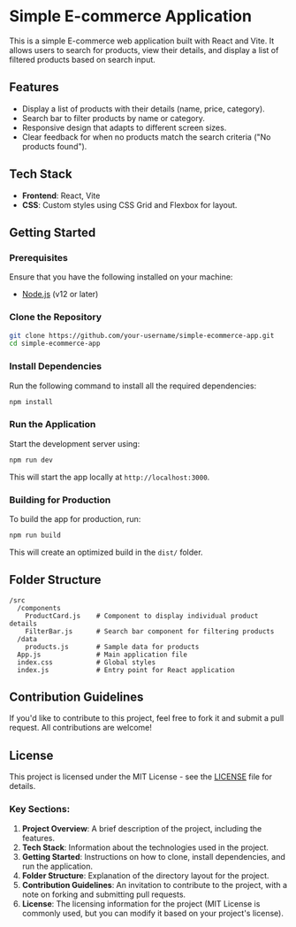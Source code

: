 # Simple E-commerce Application

This is a simple E-commerce web application built with React and Vite. It allows users to search for products, view their details, and display a list of filtered products based on search input.

## Features
- Display a list of products with their details (name, price, category).
- Search bar to filter products by name or category.
- Responsive design that adapts to different screen sizes.
- Clear feedback for when no products match the search criteria ("No products found").

## Tech Stack
- **Frontend**: React, Vite
- **CSS**: Custom styles using CSS Grid and Flexbox for layout.

## Getting Started

### Prerequisites
Ensure that you have the following installed on your machine:
- [Node.js](https://nodejs.org/) (v12 or later)

### Clone the Repository

```bash
git clone https://github.com/your-username/simple-ecommerce-app.git
cd simple-ecommerce-app
```

### Install Dependencies

Run the following command to install all the required dependencies:

```bash
npm install
```

### Run the Application

Start the development server using:

```bash
npm run dev
```

This will start the app locally at `http://localhost:3000`.

### Building for Production

To build the app for production, run:

```bash
npm run build
```

This will create an optimized build in the `dist/` folder.

## Folder Structure

```
/src
  /components
    ProductCard.js    # Component to display individual product details
    FilterBar.js      # Search bar component for filtering products
  /data
    products.js       # Sample data for products
  App.js              # Main application file
  index.css           # Global styles
  index.js            # Entry point for React application
```

## Contribution Guidelines

If you'd like to contribute to this project, feel free to fork it and submit a pull request. All contributions are welcome!

## License

This project is licensed under the MIT License - see the [LICENSE](LICENSE) file for details.

### Key Sections:
1. **Project Overview**: A brief description of the project, including the features.
2. **Tech Stack**: Information about the technologies used in the project.
3. **Getting Started**: Instructions on how to clone, install dependencies, and run the application.
4. **Folder Structure**: Explanation of the directory layout for the project.
5. **Contribution Guidelines**: An invitation to contribute to the project, with a note on forking and submitting pull requests.
6. **License**: The licensing information for the project (MIT License is commonly used, but you can modify it based on your project's license).
